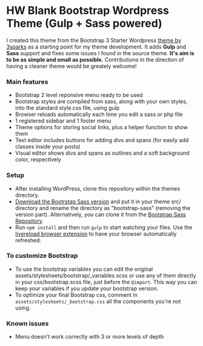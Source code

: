 # HW Blank Bootstrap Wordpress Theme (Gulp + Sass powered)

I created this theme from the Bootstrap 3 Starter Wordpress [theme by 3sparks](https://github.com/sebastienb/Bootstrap-3-blank-wordpress-theme) as a starting point for my theme development. It adds **Gulp** and **Sass** support and fixes some issues I found in the source theme. **It's aim is to be as simple and small as possible.** Contributions in the direction of having a cleaner theme would be greately welcome!

### Main features
* Bootstrap 2 level reponsive menu ready to be used
* Bootstrap styles are compiled from sass, along with your own styles, into the standard style.css file, using gulp
* Browser reloads automatically each time you edit a sass or php file
* 1 registered sidebar and 1 footer menu
* Theme options for storing social links, plus a helper function to show them
* Text editor includes buttons for adding divs and spans (for easily add classes inside your posts)
* Visual editor shows divs and spans as outlines and a soft background color, respectively

### Setup
* After installing WordPress, clone this repository within the themes directory.
* [Download the Bootrstap Sass version](http://getbootstrap.com/getting-started/#download) and put it in your theme src/ directory and rename the directory as "bootstrap-sass" (removing the version part). Alternatively, you can clone it from the [Bootstrap Sass Repository](https://github.com/twbs/bootstrap-sass).
* Run `npm install` and then run `gulp` to start watching your files. Use the [livereload browser extension](http://livereload.com/extensions/) to have your browser automatically refreshed.

### To customize Bootstrap
* To use the bootstrap variables you can edit the original assets/stylesheets/bootstrap/_variables.scss or use any of them directly in your css/bootstrap.scss file, just before the `@import`. This way you can keep your variables if you update your bootstrap version.
* To optimize your final Bootstrap css, comment in `assets/stylesheets/_bootstrap.css` all the components you're not using.

### Known issues
* Menu doesn't work correctly with 3 or more levels of depth
